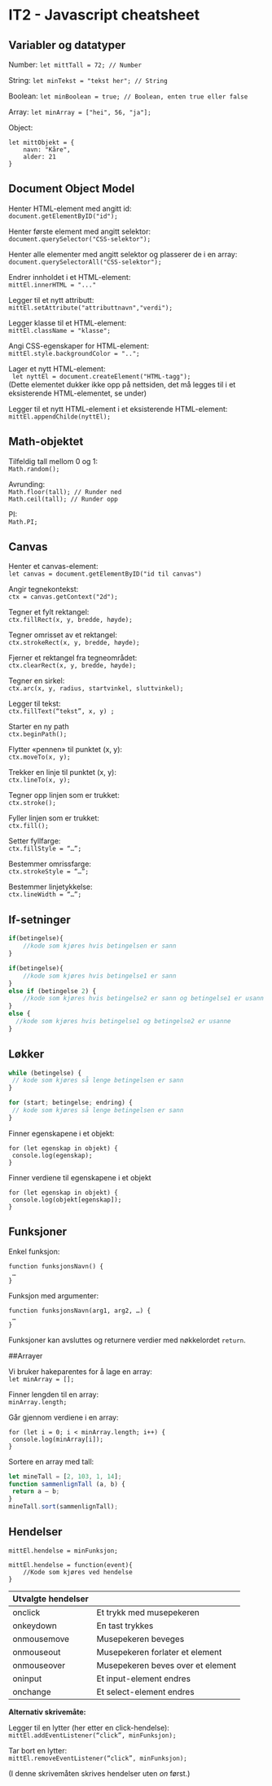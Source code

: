 # IT2 - Javascript cheatsheet

## Variabler og datatyper

Number: 
`
let mittTall = 72; // Number
`

String:
`
let minTekst = "tekst her"; // String
`

Boolean:
`
let minBoolean = true; // Boolean, enten true eller false
`

Array:
`
let minArray = ["hei", 56, "ja"];
`

Object:
```
let mittObjekt = {
    navn: "Kåre",
    alder: 21
}
```

## Document Object Model
Henter HTML-element med angitt id:  
`
document.getElementByID("id");
`  

Henter første element med angitt selektor:  
`
document.querySelector("CSS-selektor");
`

Henter alle elementer med angitt selektor og plasserer de i en array:  
`
document.querySelectorAll("CSS-selektor");
`

Endrer innholdet i et HTML-element:  
`
mittEl.innerHTML = "..."
`

Legger til et nytt attributt:  
`
mittEl.setAttribute("attributtnavn","verdi");
`

Legger klasse til et HTML-element:  
`
mittEl.className = "klasse";
`  

Angi CSS-egenskaper for HTML-element:  
`
mittEl.style.backgroundColor = "..";
`


Lager et nytt HTML-element:   
` 
let nyttEl = document.createElement("HTML-tagg");
`  
(Dette elementet dukker ikke opp på nettsiden, det må legges til i et eksisterende HTML-elementet, se under)


Legger til et nytt HTML-element i et eksisterende HTML-element:  
`
mittEl.appendChilde(nyttEl);
`  

## Math-objektet

Tilfeldig tall mellom 0 og 1:  
`
Math.random();
`

Avrunding:  
`
Math.floor(tall); // Runder ned
`  
`
Math.ceil(tall); // Runder opp
`

PI:  
`
Math.PI;
`

## Canvas

Henter et canvas-element:  
`let canvas = document.getElementByID("id til canvas")`

Angir tegnekontekst:  
`
ctx = canvas.getContext("2d");
`


Tegner et fylt rektangel:  
`
ctx.fillRect(x, y, bredde, høyde);
`

Tegner omrisset av et rektangel:  
`
ctx.strokeRect(x, y, bredde, høyde);
`

Fjerner et rektangel fra tegneområdet:  
`
ctx.clearRect(x, y, bredde, høyde);
`

Tegner en sirkel:  
`
ctx.arc(x, y, radius, startvinkel, sluttvinkel);
`

Legger til tekst:  
`
ctx.fillText(“tekst”, x, y) ;
`

Starter en ny path  
`
ctx.beginPath();
`

Flytter «pennen» til punktet (x, y):  
`
ctx.moveTo(x, y);
`

Trekker en linje til punktet (x, y):  
`
ctx.lineTo(x, y);
`

Tegner opp linjen som er trukket:  
`
ctx.stroke();
`

Fyller linjen som er trukket:  
`
ctx.fill();
`

Setter fyllfarge:  
`
ctx.fillStyle = “…”;
`

Bestemmer omrissfarge:  
`
ctx.strokeStyle = “…”;
`

Bestemmer linjetykkelse:  
`
ctx.lineWidth = “…”;
`

## If-setninger

``` javascript
if(betingelse){
    //kode som kjøres hvis betingelsen er sann
}
```

``` javascript
if(betingelse){
    //kode som kjøres hvis betingelse1 er sann
} 
else if (betingelse 2) {
    //kode som kjøres hvis betingelse2 er sann og betingelse1 er usann
} 
else {
  //kode som kjøres hvis betingelse1 og betingelse2 er usanne
}
```


## Løkker

``` javascript
while (betingelse) {
 // kode som kjøres så lenge betingelsen er sann
}
```

``` javascript
for (start; betingelse; endring) {
 // kode som kjøres så lenge betingelsen er sann
}
```

Finner egenskapene i et objekt:  
```
for (let egenskap in objekt) {
 console.log(egenskap);
}
```

Finner verdiene til egenskapene i et objekt

```
for (let egenskap in objekt) {
 console.log(objekt[egenskap]);
}
```

## Funksjoner
Enkel funksjon:  
```
function funksjonsNavn() {
 …
}
```
Funksjon med argumenter:
```
function funksjonsNavn(arg1, arg2, …) {
 …
}
```
Funksjoner kan avsluttes og returnere verdier med nøkkelordet `return`.

##Arrayer

Vi bruker hakeparentes for å lage en array:  
`let minArray = [];` 

Finner lengden til en array:  
`
minArray.length;
`  

Går gjennom verdiene i en array:
```
for (let i = 0; i < minArray.length; i++) {
 console.log(minArray[i]);
}
```

Sortere en array med tall:
``` javascript
let mineTall = [2, 103, 1, 14];
function sammenlignTall (a, b) {
 return a – b;
}
mineTall.sort(sammenlignTall);
```

## Hendelser

```
mittEl.hendelse = minFunksjon;
```

```
mittEl.hendelse = function(event){
    //Kode som kjøres ved hendelse
}
```

 
 
|Utvalgte hendelser||
|--------|:-------------|
|onclick |Et trykk med musepekeren |
|onkeydown|En tast trykkes|
|onmousemove|Musepekeren beveges|
|onmouseout|Musepekeren forlater et element|
|onmouseover|Musepekeren beves over et element|
|oninput|Et input-element endres|
|onchange|Et select-element endres|

**Alternativ skrivemåte:**

Legger til en lytter (her etter en click-hendelse):  
``
mittEl.addEventListener(“click”, minFunksjon);
``

Tar bort en lytter:  
``
mittEl.removeEventListener(“click”, minFunksjon);
``  

(I denne skrivemåten skrives hendelser uten *on* først.)